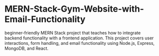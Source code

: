 # MERN-Stack-Gym-Website-with-Email-Functionality
 beginner-friendly MERN Stack project that teaches how to integrate backend functionality with a frontend application. This project covers user interactions, form handling, and email functionality using Node.js, Express, MongoDB, and React. 
